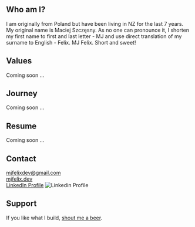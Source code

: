 ## Who am I?

I am originally from Poland but have been living in NZ for the last 7 years. My original name is Maciej Szczęsny. As no one can pronounce it, I shorten my first name to first and last letter - MJ and use direct translation of my surname to English - Felix. MJ Felix. Short and sweet!

## Values

Coming soon ...

## Journey

Coming soon ...

## Resume

Coming soon ...

## Contact

mjfelixdev@gmail.com<br>
[mjfelix.dev](https://mjfelix.dev)<br>
[LinkedIn Profile](https://www.linkedin.com/in/mjfelix/) ![Linkedin Profile](https://i.stack.imgur.com/gVE0j.png)

## Support

If you like what I build, [shout me a beer](https://www.buymeacoffee.com/mjfelix).

<!--
**mj-felix/mj-felix** is a ✨ _special_ ✨ repository because its `README.md` (this file) appears on your GitHub profile.

Here are some ideas to get you started:

- 🔭 I’m currently working on ...
- 🌱 I’m currently learning ...
- 👯 I’m looking to collaborate on ...
- 🤔 I’m looking for help with ...
- 💬 Ask me about ...
- 📫 How to reach me: ...
- 😄 Pronouns: ...
- ⚡ Fun fact: ...
-->
